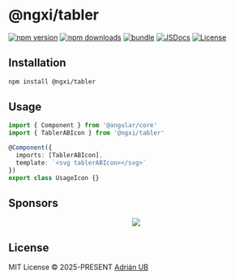 # @ngxi/tabler

[![npm version][npm-version-src]][npm-version-href]
[![npm downloads][npm-downloads-src]][npm-downloads-href]
[![bundle][bundle-src]][bundle-href]
[![JSDocs][jsdocs-src]][jsdocs-href]
[![License][license-src]][license-href]

## Installation

```sh
npm install @ngxi/tabler
```

## Usage

```ts
import { Component } from '@angular/core'
import { TablerABIcon } from '@ngxi/tabler'

@Component({
  imports: [TablerABIcon],
  template: `<svg tablerABIcon></svg>`
})
export class UsageIcon {}
```

## Sponsors

<p align="center">
  <a href="https://cdn.jsdelivr.net/gh/adrian-ub/static/sponsors.svg">
    <img src='https://cdn.jsdelivr.net/gh/adrian-ub/static/sponsors.svg'/>
  </a>
</p>

## License

MIT License © 2025-PRESENT [Adrián UB](https://github.com/adrian-ub)

<!-- Badges -->

[npm-version-src]: https://img.shields.io/npm/v/@ngxi/tabler?style=flat&colorA=080f12&colorB=1fa669
[npm-version-href]: https://npmjs.com/package/@ngxi/tabler
[npm-downloads-src]: https://img.shields.io/npm/dm/@ngxi/tabler?style=flat&colorA=080f12&colorB=1fa669
[npm-downloads-href]: https://npmjs.com/package/@ngxi/tabler
[bundle-src]: https://img.shields.io/bundlephobia/minzip/@ngxi/tabler?style=flat&colorA=080f12&colorB=1fa669&label=minzip
[bundle-href]: https://bundlephobia.com/result?p=@ngxi/tabler
[license-src]: https://img.shields.io/npm/l/@ngxi/tabler?style=flat&colorA=080f12&colorB=1fa669
[license-href]: https://github.com/adrian-ub/ngxi/blob/main/LICENSE
[jsdocs-src]: https://img.shields.io/badge/jsdocs-reference-080f12?style=flat&colorA=080f12&colorB=1fa669
[jsdocs-href]: https://www.jsdocs.io/package/@ngxi/tabler
